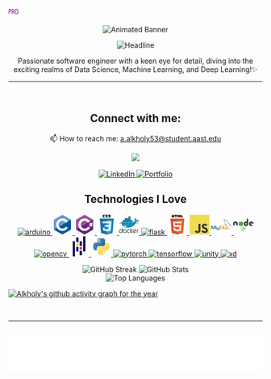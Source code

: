<a href='https://github.com/pricing'><img src='https://raw.githubusercontent.com/acervenky/animated-github-badges/master/assets/pro.gif' width='20' height='20'></a>


<div align="center">

<p align="center">
  <img src="https://media1.giphy.com/media/qgQUggAC3Pfv687qPC/giphy.gif" alt="Animated Banner" width=300>
</p>

<img src="https://readme-typing-svg.herokuapp.com?color=%236FDA44&size=32&center=true&vCenter=true&width=600&height=50&lines=Hi+there+I'm+Abdallah+Alkholy+%F0%9F%91%8B;ML+and+DL+Developer;Passionate+Robotics+Developer" alt="Headline" />

<p> Passionate software engineer with a keen eye for detail, diving into the exciting realms of Data Science, Machine Learning, and Deep Learning!✨</p>

<hr>
</div>


<br>


<p align="center">
    
</p>
<h2 align="center">Connect with me: </h2>

<!-- Contact Information -->
<p align="center">
  📫 How to reach me: <a href="mailto:a.alkholy53@student.aast.edu">a.alkholy53@student.aast.edu</a>
</p>

<p align="center">
    <img src="https://github.com/TheDudeThatCode/TheDudeThatCode/blob/master/Assets/Handshake.gif" height="32px">
</p>
<!-- Social Links -->
<p align="center">
  <a href="[https://linkedin.com/in/mostafa-magdy-hassan-1abbb424a/](https://www.linkedin.com/in/abdallah-alkholy-9b9a36181/)" target="_blank">
    <img src="https://img.shields.io/badge/-LinkedIn-blue?style=for-the-badge&logo=linkedin&logoColor=white" alt="LinkedIn">
  </a>
  <a href="[https://drive.google.com/file/d/1x4CyRgEs5J7h3f3Pza8uX880mCjBUFVc/view](https://drive.google.com/file/d/1ajWsYPbdZQ4Kw1SYOF3V0Cqmtwe2zefN/view?usp=sharing)" target="_blank">
    <img src="https://img.shields.io/badge/-Portfolio-ff69b4?style=for-the-badge" alt="Portfolio">
  </a>
</p>


<!-- Technologies -->
<h2 align="center">Technologies I Love</h2>
<!-- <p align="center">
  <img src="https://cdn.worldvectorlogo.com/logos/arduino-1.svg" alt="Arduino" width="40" height="40"/>
  <img src="https://raw.githubusercontent.com/devicons/devicon/master/icons/python/python-original.svg" alt="Python" width="40" height="40"/>
  <img src="https://raw.githubusercontent.com/devicons/devicon/master/icons/javascript/javascript-original.svg" alt="JavaScript" width="40" height="40"/>
  <img src="https://raw.githubusercontent.com/devicons/devicon/master/icons/react/react-original.svg" alt="React" width="40" height="40"/>
  <img src="https://raw.githubusercontent.com/devicons/devicon/master/icons/nodejs/nodejs-original-wordmark.svg" alt="Node.js" width="40" height="40"/>
</p> -->
<p align="center"> <a href="https://www.arduino.cc/" target="_blank" rel="noreferrer"> <img src="https://cdn.worldvectorlogo.com/logos/arduino-1.svg" alt="arduino" width="40" height="40"/> </a> <a href="https://www.cprogramming.com/" target="_blank" rel="noreferrer"> <img src="https://raw.githubusercontent.com/devicons/devicon/master/icons/c/c-original.svg" alt="c" width="40" height="40"/> </a> <a href="https://www.w3schools.com/cs/" target="_blank" rel="noreferrer"> <img src="https://raw.githubusercontent.com/devicons/devicon/master/icons/csharp/csharp-original.svg" alt="csharp" width="40" height="40"/> </a> <a href="https://www.w3schools.com/css/" target="_blank" rel="noreferrer"> <img src="https://raw.githubusercontent.com/devicons/devicon/master/icons/css3/css3-original-wordmark.svg" alt="css3" width="40" height="40"/> </a> <a href="https://www.docker.com/" target="_blank" rel="noreferrer"> <img src="https://raw.githubusercontent.com/devicons/devicon/master/icons/docker/docker-original-wordmark.svg" alt="docker" width="40" height="40"/> </a> <a href="https://flask.palletsprojects.com/" target="_blank" rel="noreferrer"> <img src="https://www.vectorlogo.zone/logos/pocoo_flask/pocoo_flask-icon.svg" alt="flask" width="40" height="40"/> </a> <a href="https://www.w3.org/html/" target="_blank" rel="noreferrer"> <img src="https://raw.githubusercontent.com/devicons/devicon/master/icons/html5/html5-original-wordmark.svg" alt="html5" width="40" height="40"/> </a> <a href="https://developer.mozilla.org/en-US/docs/Web/JavaScript" target="_blank" rel="noreferrer"> <img src="https://raw.githubusercontent.com/devicons/devicon/master/icons/javascript/javascript-original.svg" alt="javascript" width="40" height="40"/> </a> <a href="https://www.mysql.com/" target="_blank" rel="noreferrer"> <img src="https://raw.githubusercontent.com/devicons/devicon/master/icons/mysql/mysql-original-wordmark.svg" alt="mysql" width="40" height="40"/> </a> <a href="https://nodejs.org" target="_blank" rel="noreferrer"> <img src="https://raw.githubusercontent.com/devicons/devicon/master/icons/nodejs/nodejs-original-wordmark.svg" alt="nodejs" width="40" height="40"/> </a> <a href="https://opencv.org/" target="_blank" rel="noreferrer"> <img src="https://www.vectorlogo.zone/logos/opencv/opencv-icon.svg" alt="opencv" width="40" height="40"/> </a> <a href="https://pandas.pydata.org/" target="_blank" rel="noreferrer"> <img src="https://raw.githubusercontent.com/devicons/devicon/2ae2a900d2f041da66e950e4d48052658d850630/icons/pandas/pandas-original.svg" alt="pandas" width="40" height="40"/> </a> <a href="https://www.python.org" target="_blank" rel="noreferrer"> <img src="https://raw.githubusercontent.com/devicons/devicon/master/icons/python/python-original.svg" alt="python" width="40" height="40"/> </a> <a href="https://pytorch.org/" target="_blank" rel="noreferrer"> <img src="https://www.vectorlogo.zone/logos/pytorch/pytorch-icon.svg" alt="pytorch" width="40" height="40"/> </a> <a href="https://www.tensorflow.org" target="_blank" rel="noreferrer"> <img src="https://www.vectorlogo.zone/logos/tensorflow/tensorflow-icon.svg" alt="tensorflow" width="40" height="40"/> </a> <a href="https://unity.com/" target="_blank" rel="noreferrer"> <img src="https://www.vectorlogo.zone/logos/unity3d/unity3d-icon.svg" alt="unity" width="40" height="40"/> </a> <a href="https://www.adobe.com/products/xd.html" target="_blank" rel="noreferrer"> <img src="https://cdn.worldvectorlogo.com/logos/adobe-xd.svg" alt="xd" width="40" height="40"/> </a> </p>

<!-- GitHub Stats and Top Languages -->
<div align="center">
    <img src="https://github-readme-streak-stats.herokuapp.com/?user=Alkholy53&theme=dark" alt="GitHub Streak" />
   <img src="https://github-readme-stats.vercel.app/api?username=Alkholy53&show_icons=true&theme=dark" alt="GitHub Stats" />
</div>

<div align="center">
  <img src="https://github-readme-stats.vercel.app/api/top-langs/?username=Alkholy53&layout=compact&theme=dark" alt="Top Languages" />
</div>


[![Alkholy's github activity graph for the year](https://github-readme-activity-graph.vercel.app/graph?username=Alkholy53&custom_title=Mostafa's%20Contribution%20Graph&hide_border=true)](https://github.com/ashutosh00710/github-readme-activity-graph)


<br>
<hr>
<br>
<img align='center'  height="70" alt="Thanks" width="100%" src="https://github.com/Mostafa10770/Mostafa10770/blob/main/Mostafa.svg">
